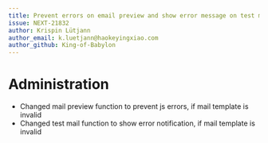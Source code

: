 ```yaml
---
title: Prevent errors on email preview and show error message on test mail function
issue: NEXT-21832
author: Krispin Lütjann
author_email: k.luetjann@haokeyingxiao.com
author_github: King-of-Babylon
---
```


# Administration

* Changed mail preview function to prevent js errors, if mail template is invalid 
* Changed test mail function to show error notification, if mail template is invalid


